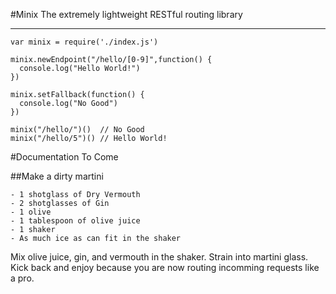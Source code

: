 #Minix
The extremely lightweight RESTful routing library

---

```
var minix = require('./index.js')

minix.newEndpoint("/hello/[0-9]",function() {
  console.log("Hello World!")
})

minix.setFallback(function() {
  console.log("No Good")
})

minix("/hello/")()  // No Good
minix("/hello/5")() // Hello World!
```

#Documentation To Come

##Make a dirty martini

```
- 1 shotglass of Dry Vermouth
- 2 shotglasses of Gin
- 1 olive
- 1 tablespoon of olive juice
- 1 shaker
- As much ice as can fit in the shaker
```

Mix olive juice, gin, and vermouth in the shaker. Strain into martini glass. Kick back and enjoy because you are now routing incomming requests like a pro.
